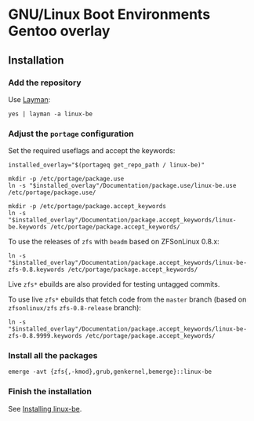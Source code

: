 # GNU/Linux Boot Environments Gentoo overlay

## Installation

### Add the repository

Use [Layman](https://wiki.gentoo.org/wiki/Layman):
```
yes | layman -a linux-be
```

### Adjust the `portage` configuration

Set the required useflags and accept the keywords:
```
installed_overlay="$(portageq get_repo_path / linux-be)"

mkdir -p /etc/portage/package.use
ln -s "$installed_overlay"/Documentation/package.use/linux-be.use /etc/portage/package.use/

mkdir -p /etc/portage/package.accept_keywords
ln -s "$installed_overlay"/Documentation/package.accept_keywords/linux-be.keywords /etc/portage/package.accept_keywords/
```

To use the releases of `zfs` with `beadm` based on ZFSonLinux 0.8.x:
```
ln -s "$installed_overlay"/Documentation/package.accept_keywords/linux-be-zfs-0.8.keywords /etc/portage/package.accept_keywords/
```

Live `zfs*` ebuilds are also provided for testing untagged commits.

To use live `zfs*` ebuilds that fetch code from the `master` branch (based on `zfsonlinux/zfs` `zfs-0.8-release` branch):
```
ln -s "$installed_overlay"/Documentation/package.accept_keywords/linux-be-zfs-0.8.9999.keywords /etc/portage/package.accept_keywords/
```

### Install all the packages

```
emerge -avt {zfs{,-kmod},grub,genkernel,bemerge}::linux-be
```

### Finish the installation

See [Installing linux-be](https://gitlab.com/linux-be/zfs/wikis/linux-be-installation/Installing-linux-be).
